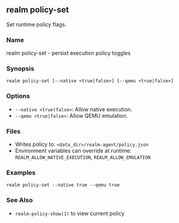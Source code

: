 ## realm policy-set

Set runtime policy flags.

### Name

realm policy-set - persist execution policy toggles

### Synopsis

```
realm policy-set [--native <true|false>] [--qemu <true|false>]
```

### Options

- `--native <true|false>`: Allow native execution.
- `--qemu <true|false>`: Allow QEMU emulation.

### Files

- Writes policy to: `<data_dir>/realm-agent/policy.json`
- Environment variables can override at runtime: `REALM_ALLOW_NATIVE_EXECUTION`, `REALM_ALLOW_EMULATION`

### Examples

```
realm policy-set --native true --qemu true
```

### See Also

- `realm-policy-show(1)` to view current policy

